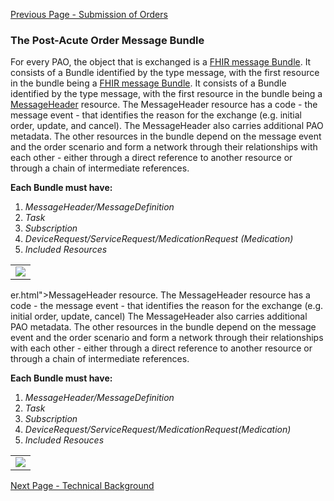 [Previous Page - Submission of Orders](submission_of_orders.html)

### The Post-Acute Order Message Bundle

<p>For every PAO, the object that is exchanged is a <a href="http://hl7.org/fhir/R4/bundle.html#message">FHIR message Bundle</a>. It consists of a Bundle identified by the type message, with the first resource in the bundle being a <a href="http://hl7.org/fhir/R4/messagehead### The Post-Acute Order Message Bundle

<p>For every PAO, the object that is exchanged is a <a href="http://hl7.org/fhir/R4/bundle.html#message">FHIR message Bundle</a>. It consists of a Bundle identified by the type message, with the first resource in the bundle being a <a href="http://hl7.org/fhir/R4/messageheader.html">MessageHeader</a> resource. The MessageHeader resource has a code - the message event - that identifies the reason for the exchange (e.g. initial order, update, and cancel).  The MessageHeader also carries additional PAO  metadata. The other resources in the bundle depend on the message event and the order scenario and form a network through their relationships with each other - either through a direct reference to another resource or through a chain of intermediate references.</p>

<p><strong>Each Bundle must have:</strong></p>

<ol>
  <li><em>MessageHeader/MessageDefinition</em></li>
  <li><em>Task</em></li>
  <li><em>Subscription</em></li>
  <li><em>DeviceRequest/ServiceRequest/MedicationRequest (Medication)</em></li>
	<li><em>Included Resources</em></li>
</ol>

<table><tr><td><img src="MessageBundleContentDrawing6.jpg" /></td></tr></table>
er.html">MessageHeader</a> resource. The MessageHeader resource has a code - the message event - that identifies the reason for the exchange (e.g. initial order, update, cancel)  The MessageHeader also carries additional PAO  metadata. The other resources in the bundle depend on the message event and the order scenario and form a network through their relationships with each other - either through a direct reference to another resource or through a chain of intermediate references.</p>

<p><strong>Each Bundle must have:</strong></p>

<ol>
  <li><em>MessageHeader/MessageDefinition</em></li>
  <li><em>Task</em></li>
  <li><em>Subscription</em></li>
  <li><em>DeviceRequest/ServiceRequest/MedicationRequest(Medication)</em></li>
	<li><em>Included Resouces</em></li>
</ol>

<table><tr><td><img src="MessageBundleContentDrawing6.jpg" /></td></tr></table>

[Next Page - Technical Background](technical_background.html)